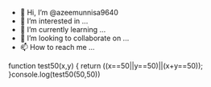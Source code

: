 - 👋 Hi, I’m @azeemunnisa9640
- 👀 I’m interested in ...
- 🌱 I’m currently learning ...
- 💞️ I’m looking to collaborate on ...
- 📫 How to reach me ...

<!---
azeemunnisa9640/azeemunnisa9640 is a ✨ special ✨ repository because its `README.md` (this file) appears on your GitHub profile.
You can click the Preview link to take a look at your changes.
--->
function test50(x,y)
{
return ((x==50||y==50)||(x+y==50));
}console.log(test50(50,50))
